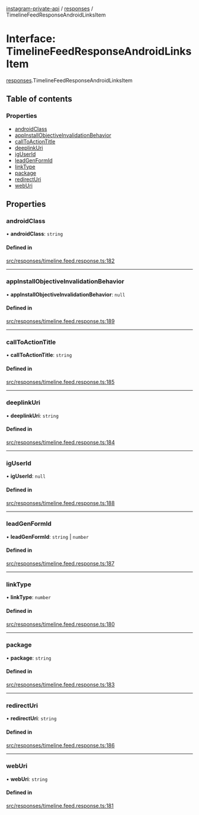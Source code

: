 [instagram-private-api](../../README.md) / [responses](../../modules/responses.md) / TimelineFeedResponseAndroidLinksItem

# Interface: TimelineFeedResponseAndroidLinksItem

[responses](../../modules/responses.md).TimelineFeedResponseAndroidLinksItem

## Table of contents

### Properties

- [androidClass](TimelineFeedResponseAndroidLinksItem.md#androidclass)
- [appInstallObjectiveInvalidationBehavior](TimelineFeedResponseAndroidLinksItem.md#appinstallobjectiveinvalidationbehavior)
- [callToActionTitle](TimelineFeedResponseAndroidLinksItem.md#calltoactiontitle)
- [deeplinkUri](TimelineFeedResponseAndroidLinksItem.md#deeplinkuri)
- [igUserId](TimelineFeedResponseAndroidLinksItem.md#iguserid)
- [leadGenFormId](TimelineFeedResponseAndroidLinksItem.md#leadgenformid)
- [linkType](TimelineFeedResponseAndroidLinksItem.md#linktype)
- [package](TimelineFeedResponseAndroidLinksItem.md#package)
- [redirectUri](TimelineFeedResponseAndroidLinksItem.md#redirecturi)
- [webUri](TimelineFeedResponseAndroidLinksItem.md#weburi)

## Properties

### androidClass

• **androidClass**: `string`

#### Defined in

[src/responses/timeline.feed.response.ts:182](https://github.com/Nerixyz/instagram-private-api/blob/b3351b9/src/responses/timeline.feed.response.ts#L182)

___

### appInstallObjectiveInvalidationBehavior

• **appInstallObjectiveInvalidationBehavior**: ``null``

#### Defined in

[src/responses/timeline.feed.response.ts:189](https://github.com/Nerixyz/instagram-private-api/blob/b3351b9/src/responses/timeline.feed.response.ts#L189)

___

### callToActionTitle

• **callToActionTitle**: `string`

#### Defined in

[src/responses/timeline.feed.response.ts:185](https://github.com/Nerixyz/instagram-private-api/blob/b3351b9/src/responses/timeline.feed.response.ts#L185)

___

### deeplinkUri

• **deeplinkUri**: `string`

#### Defined in

[src/responses/timeline.feed.response.ts:184](https://github.com/Nerixyz/instagram-private-api/blob/b3351b9/src/responses/timeline.feed.response.ts#L184)

___

### igUserId

• **igUserId**: ``null``

#### Defined in

[src/responses/timeline.feed.response.ts:188](https://github.com/Nerixyz/instagram-private-api/blob/b3351b9/src/responses/timeline.feed.response.ts#L188)

___

### leadGenFormId

• **leadGenFormId**: `string` \| `number`

#### Defined in

[src/responses/timeline.feed.response.ts:187](https://github.com/Nerixyz/instagram-private-api/blob/b3351b9/src/responses/timeline.feed.response.ts#L187)

___

### linkType

• **linkType**: `number`

#### Defined in

[src/responses/timeline.feed.response.ts:180](https://github.com/Nerixyz/instagram-private-api/blob/b3351b9/src/responses/timeline.feed.response.ts#L180)

___

### package

• **package**: `string`

#### Defined in

[src/responses/timeline.feed.response.ts:183](https://github.com/Nerixyz/instagram-private-api/blob/b3351b9/src/responses/timeline.feed.response.ts#L183)

___

### redirectUri

• **redirectUri**: `string`

#### Defined in

[src/responses/timeline.feed.response.ts:186](https://github.com/Nerixyz/instagram-private-api/blob/b3351b9/src/responses/timeline.feed.response.ts#L186)

___

### webUri

• **webUri**: `string`

#### Defined in

[src/responses/timeline.feed.response.ts:181](https://github.com/Nerixyz/instagram-private-api/blob/b3351b9/src/responses/timeline.feed.response.ts#L181)
